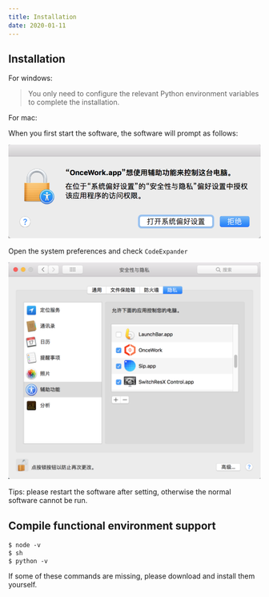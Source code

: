 ```yaml
---
title: Installation
date: 2020-01-11
--- 
```


## Installation

For windows:

> You only need to configure the relevant Python environment variables to complete the installation.

For mac:

When you first start the software, the software will prompt as follows:

![](./img/installation-tips.png)

Open the system preferences and check `CodeExpander`

![](./img/installation-lock.png)

Tips: please restart the software after setting, otherwise the normal software cannot be run.

## Compile functional environment support

```text
$ node -v
$ sh
$ python -v
```

If some of these commands are missing, please download and install them yourself.
